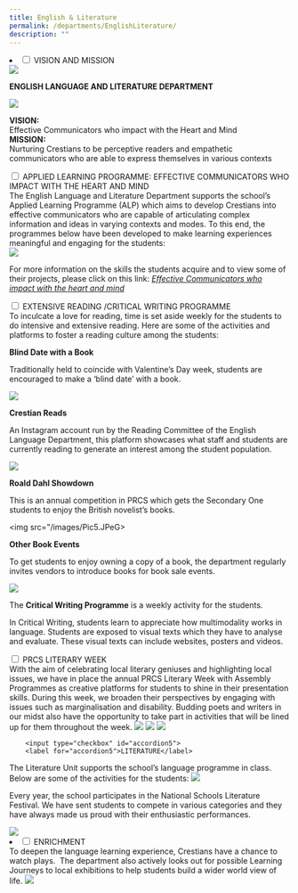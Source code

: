 ```yaml
---
title: English & Literature
permalink: /departments/EnglishLiterature/
description: ""
---
```

<li>
<input type="checkbox" id="accordion1">
<label for="accordion1">VISION AND MISSION</label>
<div>
	
<img src="/images/Pic1.jpg"> 

**ENGLISH LANGUAGE AND LITERATURE DEPARTMENT**

<img src="/images/Pic2.jpg">

**VISION:**
<br>
Effective Communicators who impact with the Heart and Mind
<br>
**MISSION:**
<br>
Nurturing Crestians to be perceptive readers and empathetic communicators who are able to express themselves in various contexts
	</div>
	
<input type="checkbox" id="accordion2">
<label for="accordion2">APPLIED LEARNING PROGRAMME: EFFECTIVE COMMUNICATORS WHO IMPACT WITH THE HEART AND MIND</label> 

<div>
	The English Language and Literature Department supports the school’s Applied Learning Programme (ALP) which aims to develop Crestians into effective communicators who are capable of articulating complex information and ideas in varying contexts and modes. To this end, the programmes below have been developed to make learning experiences meaningful and engaging for the students:  
<br>
<img src="/images/Table1.jpeg">

  

For more information on the skills the students acquire and to view some of their projects, please click on this link: [_Effective Communicators who impact with the heart and mind_](https://prcss.moe.edu.sg/about-us/virtual-open-house-2021) 

</div>

<input type="checkbox" id="accordion3">
<label for="accordion3">EXTENSIVE READING /CRITICAL WRITING PROGRAMME</label>

<div>
	To inculcate a love for reading, time is set aside weekly for the students to do intensive and extensive reading. Here are some of the activities and platforms to foster a reading culture among the students:  

**Blind Date with a Book**

Traditionally held to coincide with Valentine’s Day week, students are encouraged to make a ‘blind date’ with a book.

  

<img src="/images/Pic3.jpeg">

**Crestian Reads**  

An Instagram account run by the Reading Committee of the English Language Department, this platform showcases what staff and students are currently reading to generate an interest among the student population.

<img src="/images/Pic4.jpeg">

**Roald Dahl Showdown**  <br>

This is an annual competition in PRCS which gets the Secondary One students to enjoy the British novelist’s books.
	
<img src="/images/Pic5.JPeG>

**Other Book Events**  

To get students to enjoy owning a copy of a book, the department regularly invites vendors to introduce books for book sale events.

<img src="/images/Pic6.jpeg">

The **Critical Writing Programme** is a weekly activity for the students.  

In Critical Writing, students learn to appreciate how multimodality works in language. Students are exposed to visual texts which they have to analyse and evaluate. These visual texts can include websites, posters and videos. 
</div>

<input type="checkbox" id="accordion4">
<label for="accordion4">PRCS LITERARY WEEK </label>
	
<div>
	With the aim of celebrating local literary geniuses and highlighting local issues, we have in place the annual PRCS Literary Week with Assembly Programmes as creative platforms for students to shine in their presentation skills. During this week, we broaden their perspectives by engaging with issues such as marginalisation and disability. Budding poets and writers in our midst also have the opportunity to take part in activities that will be lined up for them throughout the week.  
  

<img src="/images/Pic7.jpeg">

														

<img src="/images/Pic8.jpeg">

  

<img src="/images/Pic9.jpeg">
	</div>

		<input type="checkbox" id="accordion5">
		<label for="accordion5">LITERATURE</label>  

<div> 
	The Literature Unit supports the school’s language programme in class. Below are some of the activities for the students:  
  

<img src="/images/Table2.jpeg">

  

Every year, the school participates in the National Schools Literature Festival. We have sent students to compete in various categories and they have always made us proud with their enthusiastic performances.  

  

<img src="/images/Pic10.jpeg">
														 
</div>

<li>
		<input type="checkbox" id="accordion6">
																					<label for="accordion6">ENRICHMENT</label>
	
<div>
	To deepen the language learning experience, Crestians have a chance to watch plays.  The department also actively looks out for possible Learning Journeys to local exhibitions to help students build a wider world view of life.  
  
<img src="/images/Pic11.jpeg">
</div>
														 </li>